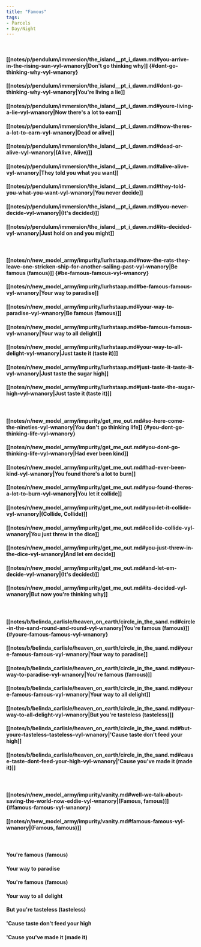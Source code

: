 ```yaml
---
title: "Famous"
tags:
- Parcels
- Day∕Night
---
```

&nbsp;
#### [[notes/p/pendulum/immersion/the_island__pt_i_dawn.md#you-arrive-in-the-rising-sun-vyl-wnanory|Don't go thinking why]] {#dont-go-thinking-why-vyl-wnanory}
#### [[notes/p/pendulum/immersion/the_island__pt_i_dawn.md#dont-go-thinking-why-vyl-wnanory|You're living a lie]]
#### [[notes/p/pendulum/immersion/the_island__pt_i_dawn.md#youre-living-a-lie-vyl-wnanory|Now there's a lot to earn]]
#### [[notes/p/pendulum/immersion/the_island__pt_i_dawn.md#now-theres-a-lot-to-earn-vyl-wnanory|Dead or alive]]
#### [[notes/p/pendulum/immersion/the_island__pt_i_dawn.md#dead-or-alive-vyl-wnanory|(Alive, Alive)]]
#### [[notes/p/pendulum/immersion/the_island__pt_i_dawn.md#alive-alive-vyl-wnanory|They told you what you want]]
#### [[notes/p/pendulum/immersion/the_island__pt_i_dawn.md#they-told-you-what-you-want-vyl-wnanory|You never decide]]
#### [[notes/p/pendulum/immersion/the_island__pt_i_dawn.md#you-never-decide-vyl-wnanory|(It's decided)]]
#### [[notes/p/pendulum/immersion/the_island__pt_i_dawn.md#its-decided-vyl-wnanory|Just hold on and you might]]
&nbsp;
#### [[notes/n/new_model_army/impurity/lurhstaap.md#now-the-rats-they-leave-one-stricken-ship-for-another-sailing-past-vyl-wnanory|Be famous (famous)]] {#be-famous-famous-vyl-wnanory}
#### [[notes/n/new_model_army/impurity/lurhstaap.md#be-famous-famous-vyl-wnanory|Your way to paradise]]
#### [[notes/n/new_model_army/impurity/lurhstaap.md#your-way-to-paradise-vyl-wnanory|Be famous (famous)]]
#### [[notes/n/new_model_army/impurity/lurhstaap.md#be-famous-famous-vyl-wnanory|Your way to all delight]]
#### [[notes/n/new_model_army/impurity/lurhstaap.md#your-way-to-all-delight-vyl-wnanory|Just taste it (taste it)]]
#### [[notes/n/new_model_army/impurity/lurhstaap.md#just-taste-it-taste-it-vyl-wnanory|Just taste the sugar high]]
#### [[notes/n/new_model_army/impurity/lurhstaap.md#just-taste-the-sugar-high-vyl-wnanory|Just taste it (taste it)]]
&nbsp;
#### [[notes/n/new_model_army/impurity/get_me_out.md#so-here-come-the-nineties-vyl-wnanory|You don't go thinking life]] {#you-dont-go-thinking-life-vyl-wnanory}
#### [[notes/n/new_model_army/impurity/get_me_out.md#you-dont-go-thinking-life-vyl-wnanory|Had ever been kind]]
#### [[notes/n/new_model_army/impurity/get_me_out.md#had-ever-been-kind-vyl-wnanory|You found there's a lot to burn]]
#### [[notes/n/new_model_army/impurity/get_me_out.md#you-found-theres-a-lot-to-burn-vyl-wnanory|You let it collide]]
#### [[notes/n/new_model_army/impurity/get_me_out.md#you-let-it-collide-vyl-wnanory|(Collide, Collide)]]
#### [[notes/n/new_model_army/impurity/get_me_out.md#collide-collide-vyl-wnanory|You just threw in the dice]]
#### [[notes/n/new_model_army/impurity/get_me_out.md#you-just-threw-in-the-dice-vyl-wnanory|And let em decide]]
#### [[notes/n/new_model_army/impurity/get_me_out.md#and-let-em-decide-vyl-wnanory|(It's decided)]]
#### [[notes/n/new_model_army/impurity/get_me_out.md#its-decided-vyl-wnanory|But now you're thinking why]]
&nbsp;
#### [[notes/b/belinda_carlisle/heaven_on_earth/circle_in_the_sand.md#circle-in-the-sand-round-and-round-vyl-wnanory|You're famous (famous)]] {#youre-famous-famous-vyl-wnanory}
#### [[notes/b/belinda_carlisle/heaven_on_earth/circle_in_the_sand.md#youre-famous-famous-vyl-wnanory|Your way to paradise]]
#### [[notes/b/belinda_carlisle/heaven_on_earth/circle_in_the_sand.md#your-way-to-paradise-vyl-wnanory|You're famous (famous)]]
#### [[notes/b/belinda_carlisle/heaven_on_earth/circle_in_the_sand.md#youre-famous-famous-vyl-wnanory|Your way to all delight]]
#### [[notes/b/belinda_carlisle/heaven_on_earth/circle_in_the_sand.md#your-way-to-all-delight-vyl-wnanory|But you're tasteless (tasteless)]]
#### [[notes/b/belinda_carlisle/heaven_on_earth/circle_in_the_sand.md#but-youre-tasteless-tasteless-vyl-wnanory|'Cause taste don't feed your high]]
#### [[notes/b/belinda_carlisle/heaven_on_earth/circle_in_the_sand.md#cause-taste-dont-feed-your-high-vyl-wnanory|'Cause you've made it (made it)]]
&nbsp;
#### [[notes/n/new_model_army/impurity/vanity.md#well-we-talk-about-saving-the-world-now-eddie-vyl-wnanory|(Famous, famous)]] {#famous-famous-vyl-wnanory}
#### [[notes/n/new_model_army/impurity/vanity.md#famous-famous-vyl-wnanory|(Famous, famous)]]
&nbsp;
#### You're famous (famous)
#### Your way to paradise
#### You're famous (famous)
#### Your way to all delight
#### But you're tasteless (tasteless)
#### 'Cause taste don't feed your high
#### 'Cause you've made it (made it)
